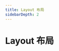 ```yaml
---
title: Layout 布局
sidebarDepth: 2
---
```

# Layout 布局

<ClientOnly>
  <layout-demo></layout-demo>
</ClientOnly>

